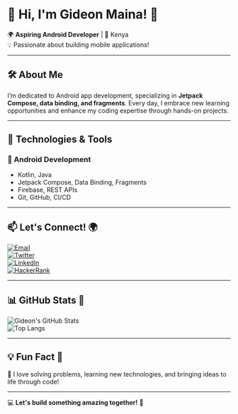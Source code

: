 # 👋 Hi, I'm Gideon Maina! 🚀

🌍 **Aspiring Android Developer** | 📍 Kenya  
💡 Passionate about building mobile applications!

---

## 🛠️ About Me
I’m dedicated to Android app development, specializing in **Jetpack Compose, data binding, and fragments**. Every day, I embrace new learning opportunities and enhance my coding expertise through hands-on projects.

---

## 🔧 Technologies & Tools

### 📱 Android Development
- Kotlin, Java
- Jetpack Compose, Data Binding, Fragments
- Firebase, REST APIs
- Git, GitHub, CI/CD

---

## 📫 Let's Connect! 🌍
[![Email](https://img.shields.io/badge/Email-D14836?style=flat&logo=gmail&logoColor=white)](mailto:mutondogm@gmail.com)  
[![Twitter](https://img.shields.io/badge/Twitter-%231DA1F2.svg?style=flat&logo=twitter&logoColor=white)](https://twitter.com/big_brother254)  
[![LinkedIn](https://img.shields.io/badge/LinkedIn-%230077B5.svg?style=flat&logo=linkedin&logoColor=white)](https://linkedin.com/in/gideon-maina)  
[![HackerRank](https://img.shields.io/badge/HackerRank-2EC866?style=flat&logo=hackerrank&logoColor=white)](https://www.hackerrank.com/wizardkid)

---

## 📊 GitHub Stats 🚀
![Gideon's GitHub Stats](https://github-readme-stats.vercel.app/api?username=Gmmaina&show_icons=true&theme=radical)  
![Top Langs](https://github-readme-stats.vercel.app/api/top-langs/?username=Gmmaina&layout=compact&theme=radical)

---

## 💡 Fun Fact 🎉
💙 I love solving problems, learning new technologies, and bringing ideas to life through code!

---

💻 **Let's build something amazing together!** 🚀
